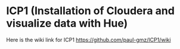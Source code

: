 # ICP1 (Installation of Cloudera and visualize data with Hue)

Here is the wiki link for ICP1
https://github.com/paul-gmz/ICP1/wiki
